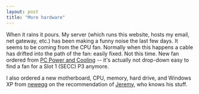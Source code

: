 ```yaml
---
layout: post
title: "More hardware"
---
```




When it rains it pours. My server (which runs this website, hosts my email, net gateway, etc.) has been making a funny noise the last few days. It seems to be coming from the CPU fan. Normally when this happens a cable has drifted into the path of the fan: easily fixed. Not this time. New fan ordered from <a href="http://www.pcpowercooling.com/">PC Power and Cooling</a> -- it's actually not drop-down easy to find a fan for a Slot 1 (SECC) P3 anymore.

<p>I also ordered a new motherboard, CPU, memory, hard drive, and Windows XP from <a href="http://www.newegg.com/">newegg</a> on the recommendation of <a href="http://jeremy.zawodny.com/blog/">Jeremy</a>, who knows his stuff.</p>


